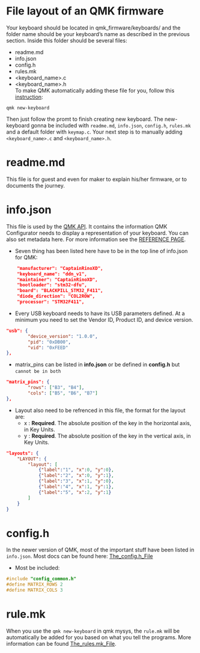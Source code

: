 # File layout of an QMK firmware
Your keyboard should be located in qmk_firmware/keyboards/ and the folder name should be your keyboard’s name as described in the previous section. Inside this folder should be several files:
* readme.md
* info.json
* config.h
* rules.mk
* <keyboard_name>.c
* <keyboard_name>.h  
To make QMK automatically adding these file for you, follow this [instruction](https://docs.qmk.fm/#/cli_commands?id=qmk-new-keyboard):
```
qmk new-keyboard
```
Then just follow the promt to finish creating new keyboard. The new-keyboard gonna be included with `readme.md`, `info.json`, `config.h`, `rules.mk` and a default folder with `keymap.c`. Your next step is to manually adding `<keyboard_name>.c` and `<keyboard_name>.h`.
# readme.md
This file is for guest and even for maker to explain his/her firmware, or to documents the journey.

# info.json 
This file is used by the [QMK API](https://github.com/qmk/qmk_api). It contains the information QMK Configurator needs to display a representation of your keyboard. You can also set metadata here. For more information see the [REFERENCE PAGE](https://docs.qmk.fm/#/reference_info_json).
* Seven thing has been listed here have to be in the top line of info.json for QMK:
```json
    "manufacturer": "CaptainRinoXD",
    "keyboard_name": "ddn_v1",
    "maintainer": "CaptainRinoXD",
    "bootloader": "stm32-dfu",
	"board": "BLACKPILL_STM32_F411",
    "diode_direction": "COL2ROW",
    "processor": "STM32F411",
```
* Every USB keyboard needs to have its USB parameters defined. At a minimum you need to set the Vendor ID, Product ID, and device version.
```json
"usb": {
        "device_version": "1.0.0",
        "pid": "0xDB00",
        "vid": "0xFEED"
},
```
* matrix_pins can be listed in **info.json** or be defined in **config.h** but `cannot be in both`
```json
"matrix_pins": {
        "rows": ["B3", "B4"],
        "cols": ["B5", "B6", "B7"]
},
```
* Layout also need to be refrenced in this file, the format for the layout are:
    - x : **Required**. The absolute position of the key in the horizontal axis, in Key Units.
    - y : **Required**. The absolute position of the key in the vertical axis, in Key Units.
```json
"layouts": {
    "LAYOUT": {
        "layout": [
            {"label":"1", "x":0, "y":0}, 
            {"label":"2", "x":0, "y":1}, 
            {"label":"3", "x":1, "y":0}, 
            {"label":"4", "x":1, "y":1}, 
            {"label":"5", "x":2, "y":1}
        ]
    }
}
```

# config.h
In the newer version of QMK, most of the important stuff have been listed in `info.json`. Most docs can be found here: [The_config.h_File](https://docs.qmk.fm/#/config_options?id=the-configh-file)
* Most be included: 
```h
#include "config_common.h"
#define MATRIX_ROWS 2
#define MATRIX_COLS 3
```

# rule.mk
When you use the `qmk new-keyboard` in qmk mysys, the `rule.mk` will be automatically be added for you based on what you tell the programs. More information can be found [The_rules.mk_File](https://docs.qmk.fm/#/config_options?id=the-rulesmk-file).



